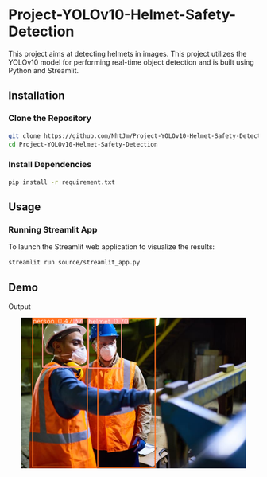 # Project-YOLOv10-Helmet-Safety-Detection

This project aims at detecting helmets in images. This project utilizes the YOLOv10 model for performing real-time object detection and is built using Python and Streamlit.

## Installation
### Clone the Repository
```bash
git clone https://github.com/NhtJm/Project-YOLOv10-Helmet-Safety-Detection.git
cd Project-YOLOv10-Helmet-Safety-Detection
```

### Install Dependencies
```bash
pip install -r requirement.txt
```

## Usage
### Running Streamlit App
To launch the Streamlit web application to visualize the results:
```bash
streamlit run source/streamlit_app.py
```

## Demo
Output
<p align='center'>
  <img src='model/img1.png' height='90%' width='90%'
</p>
